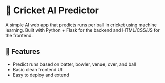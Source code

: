 # 🏏 Cricket AI Predictor

A simple AI web app that predicts runs per ball in cricket using machine learning. Built with Python + Flask for the backend and HTML/CSS/JS for the frontend.

## 🎯 Features
- Predict runs based on batter, bowler, venue, over, and ball
- Basic clean frontend UI
- Easy to deploy and extend
